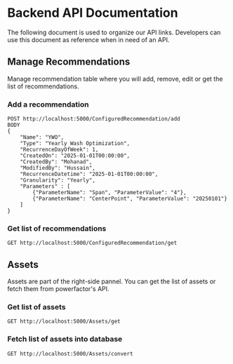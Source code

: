 # Backend API Documentation
The following document is used to organize our API links. Developers can use this document as reference when in need of an API.

## Manage Recommendations
Manage recommendation table where you will add, remove, edit or get the list of recommendations.

### Add a recommendation
```
POST http://localhost:5000/ConfiguredRecommendation/add
BODY
{
	"Name": "YWO",
	"Type": "Yearly Wash Optimization",
	"RecurrenceDayOfWeek": 1,
	"CreatedOn": "2025-01-01T00:00:00",
	"CreatedBy": "Mohanad",
	"ModifiedBy": "Hussain",
	"RecurrenceDatetime": "2025-01-01T00:00:00",
	"Granularity": "Yearly", 
	"Parameters" : [
		{"ParameterName": "Span", "ParameterValue": "4"},
		{"ParameterName": "CenterPoint", "ParameterValue": "20250101"}
	]
}
```

### Get list of recommendations
```
GET http://localhost:5000/ConfiguredRecommendation/get
```

## Assets
Assets are part of the right-side pannel. You can get the list of assets or fetch them from powerfactor's API.

### Get list of assets
```
GET http://localhost:5000/Assets/get
```

### Fetch list of assets into database
```
GET http://localhost:5000/Assets/convert
```